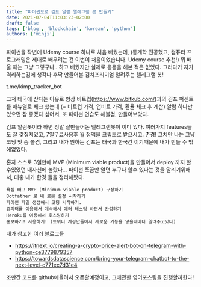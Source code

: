 ```yaml
---
title: "파이썬으로 김프 알람 텔레그램 봇 만들기"
date: 2021-07-04T11:03:23+02:00
draft: false
tags: ['blog', 'blockchain', 'korean', 'python'] 
authors: ['minji']
---
```



파이썬을 작년에 Udemy course 하나로 처음 배웠는데, (통계학 전공했고, 컴퓨터 프로그래밍은 제대로 배우려는 건 이번이 처음이었습니다. Udemy course 추천!) 뭐 배울 때는 그냥 그렇구나.. 하고 배웠지만 실제로 응용을 해본 적은 없었다. 그러다가 자가격리하는김에 생각나 후딱 만들어본 김치프리미엄 알려주는 텔레그램 봇!

t.me/kimp_tracker_bot

그저 태국에 산다는 이유로 항상 비트컵(https://www.bitkub.com/)과의 김프 퍼센트를 매뉴얼로 체크 했는데 (= 비트컵 가격, 업비트 가격, 환율 체크 후 계산) 알람 하나만 있으면 참 좋겠다 싶어서, 또 파이썬 연습도 해볼겸, 만들어보았다.

김프 알림봇이라 하면 정말 잘만들어논 텔레그램봇이 이미 있다. 여러가지 features들도 잘 갖춰져있고, 7일무료사용후 월 정액을 크립토로 받으시고. 존경! 그치만 나는 그냥 코딩 맛 좀 볼겸, 그리고 내가 원하는 김프는 태국과 한국간 이기때문에 내가 만들 수 밖에없었다.

혼자 스스로 3일만에 MVP (Minimum viable product)을 만들어서 deploy 까지 할 수있었던 내자신에 놀랐다… 파이썬 쪼끔만 알면 누구나 할수 있다는 것을 알리기위해서, 대충 내가 한것 들을 정리해봤다.

    욕심 빼고 MVP (Minimum viable product) 구상하기
    Botfather 로 내 로봇 설정 시작하기
    파이썬 파일 생성해서 코딩 시작하기.
    쥬피터를 이용해서 계속해서 에러 테스팅 하면서 완성하기
    Heroku를 이용해서 호스팅하기
    홍보하기! 사용하기! (트위터 계정만들어서 새로운 기능을 넣을때마다 알려주고있다)

내가 참고한 여러 블로그들

- https://itnext.io/creating-a-crypto-price-alert-bot-on-telegram-with-python-ce3779879357
- https://towardsdatascience.com/bring-your-telegram-chatbot-to-the-next-level-c771ec7d31e4

조만간 코드를 github에올려서 오픈할예정이고, 그에관한 영어포스팅을 진행할까한다!